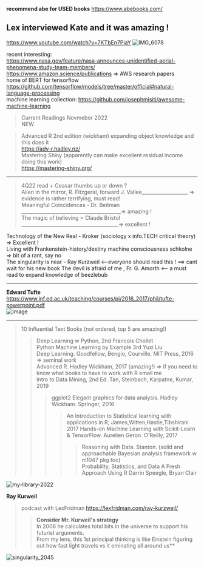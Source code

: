 **recommend abe for USED books** https://www.abebooks.com/

## Lex interviewed Kate and it was amazing !
https://www.youtube.com/watch?v=7KTbEn7PiaY
![IMG_6078](https://user-images.githubusercontent.com/59778456/202332163-9eca1c96-a19d-4809-bffd-1ec1535f8d61.jpg)

recent interesting:  
https://www.nasa.gov/feature/nasa-announces-unidentified-aerial-phenomena-study-team-members/  
https://www.amazon.science/publications       => AWS research papers  
home of BERT for tensorflow  
https://github.com/tensorflow/models/tree/master/official#natural-language-processing  
machine learning collection: https://github.com/josephmisiti/awesome-machine-learning


>Current Readings Novmeber 2022  
>NEW  

> Advanced R 2nd edition (wickham) expanding object knowledge and this does it  
> https://adv-r.hadley.nz/  
> Mastering Shiny (apparently can make excellent residual income doing this work)  
> https://mastering-shiny.org/  
-------------

> 4Q22 read + Ceasar thumbs up or down ?  
> Alien in the mirror, R. Fitzgeral, forward J. Vallee___________________ => evidence is rather terrifying, must read!  
> Meaningful Coincidences - Dr. Beitman  _________________________________________=> amazing !   
> The magic of believing = Claude Bristol ________________________________________=> excellent !  

Technology of the New Real - Kroker (sociology x info.TECH critical theory) => Excellent !  
Living with Frankenstein-history/destiny machine consciousness schkolne   => bit of a rant, say no  
The singularity is near - Ray Kurzweil <--everyone should read this ! ==> cant wait for his new book
The devil is afraid of me , Fr. G. Amorth <-- a must read to expand knowledge of beezlebub  

----------------


**Edward Tufte**  
https://www.inf.ed.ac.uk/teaching/courses/pi/2016_2017/phil/tufte-powerpoint.pdf  
![image](https://user-images.githubusercontent.com/59778456/201488986-2bc4873d-a9ff-47d0-9380-c039a3b3fb8c.png)


-----------------
> 10 Influential Text Books (not ordered, top 5 are amazing!)  
>> Deep Learning w Python, 2nd Francois Chollet  
>> Python Machine Learning by Example 3rd Yuxi Liu  
>> Deep Learning. Goodfellow, Bengio, Courville. MIT Press, 2016  => seminal work  
>> Advanced R. Hadley Wickham, 2017 (amazing!)  => if you need to know what books to have to work with R email me  
>> Intro to Data Mining, 2nd Ed. Tan, Steinbach, Karpatne, Kumar, 2019  
>>> ggplot2 Elegant graphics for data analysis. Hadley Wickham. Springer, 2016    
>>>> An Introduction to Statistical learning with applications in R, James,Witten,Hastie,Tibshirani 2017
>>>> Hands-on Machine Learning with Scikit-Learn & TensorFlow. Aurelien Geron. O'Reilly, 2017 
>>>>> Reasoning with Data. Stanton. (solid and approachable Bayesian analysis framework w m1047 pkg too)  
>>>>> Probability, Statistics, and Data A Fresh Approach Using R  Darrin Speegle, Bryan Clair  

![my-library-2022](https://user-images.githubusercontent.com/59778456/193679900-04ccd057-71b9-4d4b-9a72-f1d85842c3d5.jpg)

**Ray Kurweil**  
> podcast with LexFridman https://lexfridman.com/ray-kurzweil/  
>> **Consider Mr. Kurweil's strategy**  
>> In 2006 he calculates total bits in the universe to support his futurist arguments.  
>> From my lens, this 1st principal thinking is like Einstein figuring out how fast light travels vs it eminating all around us**  

![singularity_2045](https://user-images.githubusercontent.com/59778456/199331003-d078b3c8-7ebf-4693-93b4-18857c071630.JPG)
